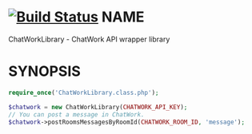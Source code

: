 [![Build Status](https://travis-ci.org/t-kashima/ChatWorkLibrary.svg?branch=master)](https://travis-ci.org/t-kashima/ChatWork)
NAME
========
ChatWorkLibrary - ChatWork API wrapper library

SYNOPSIS
========
```php
require_once('ChatWorkLibrary.class.php');

$chatwork = new ChatWorkLibrary(CHATWORK_API_KEY);
// You can post a message in ChatWork.
$chatwork->postRoomsMessagesByRoomId(CHATWORK_ROOM_ID, 'message');
```

